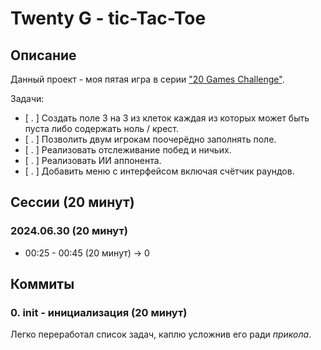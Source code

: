 # Twenty G - tic-Tac-Toe



## Описание

Данный проект - моя пятая игра в серии ["20 Games Challenge"](https://20_games_challenge.gitlab.io/challenge/).

Задачи:
- [ . ] Создать поле 3 на 3 из клеток каждая из которых может быть пуста либо содержать ноль / крест.
- [ . ] Позволить двум игрокам поочерёдно заполнять поле.
- [ . ] Реализовать отслеживание побед и ничьих.
- [ . ] Реализовать ИИ аппонента.
- [ . ] Добавить меню с интерфейсом включая счётчик раундов.



## Сессии (20 минут)

### 2024.06.30 (20 минут)

* 00:25 - 00:45 (20 минут) -> 0




## Коммиты

### 0. init - инициализация (20 минут)

Легко переработал список задач, каплю усложнив его ради _прикола_.
